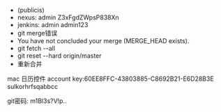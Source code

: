 - (publicis)
- nexus:   admin  Z3xFgdZWpsP838Xn
- jenkins: admin admin123
- git merge错误
- You have not concluded your merge (MERGE_HEAD exists).
- git fetch --all
- git reset --hard origin/master 
- 重新合并

mac 日历控件  account key:60EE8FFC-43803885-C8692B21-E6D28B3E
sulkorhrfsqabbcc




git密码:   m1Bl3s?V!p..


